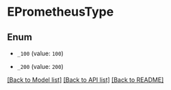 # EPrometheusType

## Enum


* `_100` (value: `100`)

* `_200` (value: `200`)


[[Back to Model list]](../README.md#documentation-for-models) [[Back to API list]](../README.md#documentation-for-api-endpoints) [[Back to README]](../README.md)



